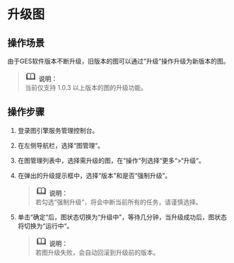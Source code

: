 # 升级图<a name="ges_01_0060"></a>

## 操作场景<a name="section92613514355"></a>

由于GES软件版本不断升级，旧版本的图可以通过“升级“操作升级为新版本的图。

>![](public_sys-resources/icon-note.gif) **说明：**   
>当前仅支持 1.0.3 以上版本的图的升级功能。  

## 操作步骤<a name="section18333121833512"></a>

1.  登录图引擎服务管理控制台。
2.  在左侧导航栏，选择“图管理“。
3.  在图管理列表中，选择需升级的图，在“操作“列选择“更多“\>“升级“。
4.  在弹出的升级提示框中，选择“版本”和是否“强制升级”。

    >![](public_sys-resources/icon-note.gif) **说明：**   
    >若勾选“强制升级”，将会中断当前所有的任务，请谨慎选择。  

5.  单击“确定“后，图状态切换为“升级中”，等待几分钟，当升级成功后，图状态将切换为“运行中“。

    >![](public_sys-resources/icon-note.gif) **说明：**   
    >若图升级失败，会自动回滚到升级前的版本。  


